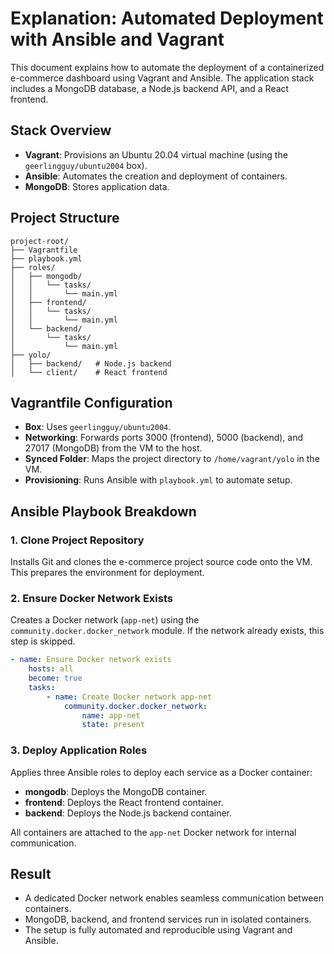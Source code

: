 # Explanation: Automated Deployment with Ansible and Vagrant

This document explains how to automate the deployment of a containerized e-commerce dashboard using Vagrant and Ansible. The application stack includes a MongoDB database, a Node.js backend API, and a React frontend.

## Stack Overview

- **Vagrant**: Provisions an Ubuntu 20.04 virtual machine (using the `geerlingguy/ubuntu2004` box).
- **Ansible**: Automates the creation and deployment of containers.
- **MongoDB**: Stores application data.

## Project Structure

```
project-root/
├── Vagrantfile
├── playbook.yml
├── roles/
│   ├── mongodb/
│   │   └── tasks/
│   │       └── main.yml
│   ├── frontend/
│   │   └── tasks/
│   │       └── main.yml
│   └── backend/
│       └── tasks/
│           └── main.yml
├── yolo/
│   ├── backend/   # Node.js backend
│   └── client/    # React frontend
```

## Vagrantfile Configuration

- **Box**: Uses `geerlingguy/ubuntu2004`.
- **Networking**: Forwards ports 3000 (frontend), 5000 (backend), and 27017 (MongoDB) from the VM to the host.
- **Synced Folder**: Maps the project directory to `/home/vagrant/yolo` in the VM.
- **Provisioning**: Runs Ansible with `playbook.yml` to automate setup.

## Ansible Playbook Breakdown

### 1. Clone Project Repository

Installs Git and clones the e-commerce project source code onto the VM. This prepares the environment for deployment.

### 2. Ensure Docker Network Exists

Creates a Docker network (`app-net`) using the `community.docker.docker_network` module. If the network already exists, this step is skipped.

```yaml
- name: Ensure Docker network exists
    hosts: all
    become: true
    tasks:
        - name: Create Docker network app-net
            community.docker.docker_network:
                name: app-net
                state: present
```

### 3. Deploy Application Roles

Applies three Ansible roles to deploy each service as a Docker container:

- **mongodb**: Deploys the MongoDB container.
- **frontend**: Deploys the React frontend container.
- **backend**: Deploys the Node.js backend container.

All containers are attached to the `app-net` Docker network for internal communication.

## Result

- A dedicated Docker network enables seamless communication between containers.
- MongoDB, backend, and frontend services run in isolated containers.
- The setup is fully automated and reproducible using Vagrant and Ansible.


